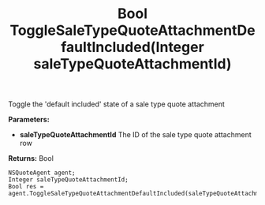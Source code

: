 ﻿---
uid: crmscript_ref_NSQuoteAgent_ToggleSaleTypeQuoteAttachmentDefaultIncluded
title: Bool ToggleSaleTypeQuoteAttachmentDefaultIncluded(Integer saleTypeQuoteAttachmentId)
intellisense: NSQuoteAgent.ToggleSaleTypeQuoteAttachmentDefaultIncluded
keywords: NSQuoteAgent, ToggleSaleTypeQuoteAttachmentDefaultIncluded
so.topic: reference
---

Toggle the 'default included' state of a sale type quote attachment

**Parameters:**
 - **saleTypeQuoteAttachmentId** The ID of the sale type quote attachment row

**Returns:** Bool

```crmscript
NSQuoteAgent agent;
Integer saleTypeQuoteAttachmentId;
Bool res = agent.ToggleSaleTypeQuoteAttachmentDefaultIncluded(saleTypeQuoteAttachmentId);
```


